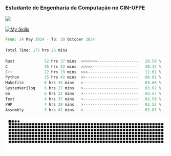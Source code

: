 
### Estudante de Engenharia da Computação no CIN-UFPE
<div>
      <!--<img width=400 src="https://github-readme-stats.vercel.app/api?username=Zed201&show_icons=true&theme=tokyonight" /-->
      <img width=400 src='https://leetcode.card.workers.dev/Zed201?theme=nord&font=baloo&extension=null' />
</div>


[![My Skills](https://skillicons.dev/icons?i=c,cpp,rust,py,java,neovim&theme=dark)](https://skillicons.dev)

<!--START_SECTION:waka-->

```rust
From: 14 May 2024 - To: 20 October 2024

Total Time: 175 hrs 26 mins

Rust             52 hrs 37 mins  >>>>>>>------------------   29.50 %
C                35 hrs 53 mins  >>>>>--------------------   20.12 %
C++              22 hrs 29 mins  >>>----------------------   12.61 %
Python           15 hrs 42 mins  >>-----------------------   08.81 %
Makefile         6 hrs 33 mins   >------------------------   03.68 %
SystemVerilog    6 hrs 27 mins   >------------------------   03.62 %
Go               6 hrs 22 mins   >------------------------   03.57 %
Text             4 hrs 37 mins   >------------------------   02.59 %
PHP              4 hrs 29 mins   >------------------------   02.52 %
Assembly         3 hrs 41 mins   >------------------------   02.07 %
```

<!--END_SECTION:waka-->

<picture>
  <source media="(prefers-color-scheme: dark)" srcset="https://github.com/Zed201/Zed201/blob/output/github-contribution-grid-snake-dark.svg" />
  <img alt="github-snake" src="https://github.com/Zed201/Zed201/blob/output/github-contribution-grid-snake-dark.svg" />
</picture>
